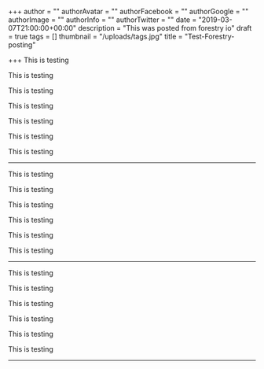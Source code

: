 +++
author = ""
authorAvatar = ""
authorFacebook = ""
authorGoogle = ""
authorImage = ""
authorInfo = ""
authorTwitter = ""
date = "2019-03-07T21:00:00+00:00"
description = "This was posted from forestry io"
draft = true
tags = []
thumbnail = "/uploads/tags.jpg"
title = "Test-Forestry-posting"

+++
This is testing

This is testing

This is testing

This is testing

This is testing

This is testing

This is testing

***

This is testing

This is testing

This is testing

This is testing

This is testing

This is testing

***

This is testing

This is testing

This is testing

This is testing

This is testing

This is testing

***